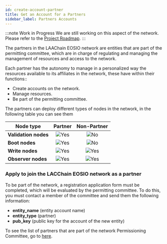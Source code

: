 ```yaml
---
id: create-account-partner
title: Get an Account for a Partners
sidebar_label: Partners Accounts
---
```


:::note Work in Progress
We are still working on this aspect of the network. Please refer to the [Project Roadmap](../testnet/roadmap).
:::

The partners in the LAAChain EOSIO network are entities that are part of the permitting committee, which are in charge of regulating and managing the management of resources and access to the network.

Each partner has the autonomy to manage in a personalized way the resources available to its affiliates in the network, these have within their functions::

- Create accounts on the network.
- Manage resources.
- Be part of the permitting committee.

The partners can deploy different types of nodes in the network, in the following table you can see them

| Node type | Partner | Non-Partner |
|-----------|:-------:|:-----------:|
| **Validation nodes**| ![Yes](/img/yes-icon.svg) |  ![No](/img/no-icon.svg)  |
| **Boot nodes**     | ![Yes](/img/yes-icon.svg) |  ![No](/img/no-icon.svg)  |
| **Write nodes**   | ![Yes](/img/yes-icon.svg) | ![Yes](/img/yes-icon.svg) |
| **Observer nodes** | ![Yes](/img/yes-icon.svg) | ![Yes](/img/yes-icon.svg) |

### Apply to join the LACChain EOSIO network as a partner

To be part of the network, a registration application form must be completed, which will be evaluated by the permitting committee. To do this, you must contact a member of the committee and send them the following information:

- **entity_name** (entity account name)
- **entity_type** (partner)
- **pub_key** (public key for the account of the new entity)

To see the list of partners that are part of the network Permissioning Committee, go to [here](./partners).